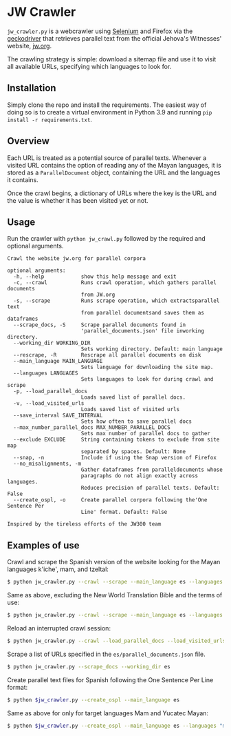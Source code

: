 # JW Crawler

`jw_crawler.py` is a webcrawler using [Selenium](https://www.selenium.dev/) and Firefox via the [geckodriver](https://github.com/mozilla/geckodriver) that retrieves parallel text from the official Jehova's Witnesses' website, [jw.org](https://www.jw.org).

The crawling strategy is simple: download a sitemap file and use it to visit all available URLs, specifying which languages to look for.

## Installation
Simply clone the repo and install the requirements. The easiest way of doing so is to create a virtual environment in Python 3.9 and running `pip install -r requirements.txt`.

## Overview
Each URL is treated as a potential source of parallel texts. Whenever a visited URL contains the option of reading any of the Mayan languages, it is stored as a `ParallelDocument` object, containing the URL and the languages it contains.

Once the crawl begins, a dictionary of URLs where the key is the URL and the value is whether it has been visited yet or not. 

## Usage
Run the crawler with `python jw_crawl.py` followed by the required and optional arguments. 
```
Crawl the website jw.org for parallel corpora

optional arguments:
  -h, --help            show this help message and exit
  -c, --crawl           Runs crawl operation, which gathers parallel documents
                        from JW.org
  -s, --scrape          Runs scrape operation, which extractsparallel text
                        from parallel documentsand saves them as dataframes
  --scrape_docs, -S     Scrape parallel documents found in
                        'parallel_documents.json' file inworking directory.
  --working_dir WORKING_DIR
                        Sets working directory. Default: main language
  --rescrape, -R        Rescrape all parallel documents on disk
  --main_language MAIN_LANGUAGE
                        Sets language for downloading the site map.
  --languages LANGUAGES
                        Sets languages to look for during crawl and scrape
  -p, --load_parallel_docs
                        Loads saved list of parallel docs.
  -v, --load_visited_urls
                        Loads saved list of visited urls
  --save_interval SAVE_INTERVAL
                        Sets how often to save parallel docs
  --max_number_parallel_docs MAX_NUMBER_PARALLEL_DOCS
                        Sets max number of parallel docs to gather
  --exclude EXCLUDE     String containing tokens to exclude from site map
                        separated by spaces. Default: None
  --snap, -n            Include if using the Snap version of Firefox
  --no_misalignments, -m
                        Gather dataframes from paralleldocuments whose
                        paragraphs do not align exactly across languages.
                        Reduces precision of parallel texts. Default: False
  --create_ospl, -o     Create parallel corpora following the'One Sentence Per
                        Line' format. Default: False

Inspired by the tireless efforts of the JW300 team
```

## Examples of use

Crawl and scrape the Spanish version of the website looking for the Mayan languages k'iche', mam, and tzeltal:
```bash
$ python jw_crawler.py --crawl --scrape --main_language es --languages "quc mam tzh"
``` 

Same as above, excluding the New World Translation Bible and the terms of use:
```bash
$ python jw_crawler.py --crawl --scrape --main_language es --languages "quc mam tzh" --exclude "biblia/nwt/libros condiciones-de-uso"
``` 

Reload an interrupted crawl session:
```bash
$ python jw_crawler.py --crawl --load_parallel_docs --load_visited_urls --main_language es --languages "quc mam tzh"
```

Scrape a list of URLs specified in the `es/parallel_documents.json` file.
```bash
$ python jw_crawler.py --scrape_docs --working_dir es
```

Create parallel text files for Spanish following the One Sentence Per Line format:
```bash
$ python $jw_crawler.py --create_ospl --main_language es
```

Same as above for only for target languages Mam and Yucatec Mayan:
```bash
$ python $jw_crawler.py --create_ospl --main_language es --languages "mam yua"
```

